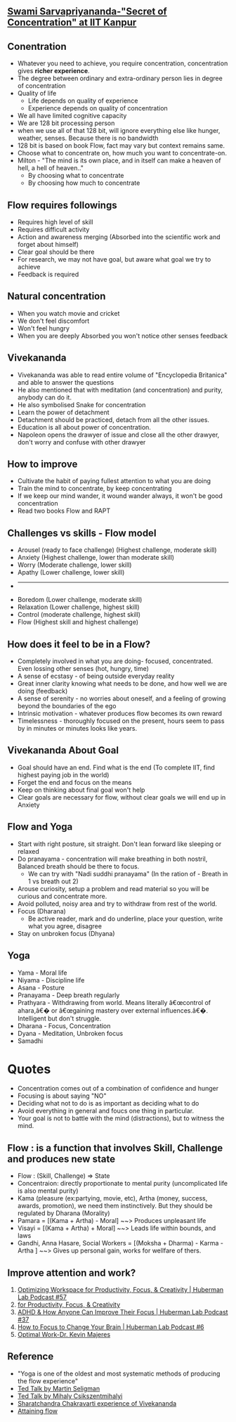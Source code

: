 ## [Swami Sarvapriyananda-"Secret of Concentration" at IIT Kanpur](https://www.youtube.com/watch?v=BGswR0tMqCM)

## Conentration
* Whatever you need to achieve, you require concentration, concentration gives **richer experience**.
* The degree between ordinary and extra-ordinary person lies in degree of concentration
* Quality of life
  * Life depends on quality of experience
  * Experience depends on quality  of concentration
* We all have limited cognitive capacity
* We are 128 bit processing person
* when we use all of that 128 bit, will ignore everything else like hunger, weather, senses. Because there is no bandwidth
* 128 bit is based on book Flow, fact may vary but context remains same.
* Choose what to concentrate on, how much you want to concentrate-on.
* Milton - "The mind is its own place, and in itself can make a heaven of hell, a hell of heaven.."
  * By choosing what to concentrate
  * By choosing how much to concentrate

## Flow requires followings
 * Requires high level of skill
 * Requires difficult activity
 * Action and awareness merging (Absorbed into the scientific work and forget about himself)
 * Clear goal should be there
 * For research, we may not have goal, but aware what goal we try to achieve
 * Feedback is required

## Natural concentration
* When you watch movie and cricket
 * We don't feel discomfort
 * Won't feel hungry
 * When you are deeply Absorbed you won't notice other senses feedback

## Vivekananda
 * Vivekananda was able to read entire volume of "Encyclopedia Britanica" and able to answer the questions
 * He also mentioned that with meditation (and concentration) and purity, anybody can do it.
 * He also symbolised Snake for concentration
 * Learn the power of detachment
 * Detachment should be practiced, detach from all the other issues.
 * Education is all about power of concentration.
* Napoleon opens the drawyer of issue and close all the other drawyer, don't worry and confuse with other drawyer

## How to improve
 * Cultivate the habit of paying fullest attention to what you are doing
 * Train the mind to concentrate, by keep concentrating
 * If we keep our mind wander, it wound wander always, it won't be good concentration
 * Read two books Flow and RAPT

## Challenges vs skills - Flow model
* Arousel (ready to face challenge) (Highest challenge, moderate skill)
* Anxiety (Highest challenge, lower than moderate skill)
* Worry (Moderate challenge, lower skill)
* Apathy (Lower challenge, lower skill)
* ---
* Boredom  (Lower challenge, moderate skill)
* Relaxation (Lower challenge, highest skill)
* Control (moderate challenge, highest skill)
* Flow (Highest skill and highest challenge)

## How does it feel to be in a Flow?
 * Completely involved in what you are doing- focused, concentrated. Even lossing other senses (hot, hungry, time)
 * A sense of ecstasy - of being outside everyday reality
 * Great inner clarity knowing what needs to be done, and how well we are doing (feedback)
 * A sense of serenity - no worries about oneself, and a feeling of growing beyond the boundaries of the  ego
 * Intrinsic motivation - whatever produces flow becomes its own reward
 * Timelessness - thoroughly focused on the present, hours seem to pass by in minutes or minutes looks like years.


## Vivekananda About Goal
* Goal should have an end. Find what is the end (To complete IIT, find highest paying job in the world)
* Forget the end and focus on the means
* Keep on thinking about final goal won't help
* Clear goals are necessary for flow, without clear goals we will end up in Anxiety 

## Flow and Yoga
* Start with  right posture, sit straight. Don't lean forward like sleeping or relaxed
* Do pranayama - concentration will make breathing in both nostril, Balanced breath should be there to focus.
  * We can try with "Nadi suddhi pranayama" (In the ration of - Breath in 1 vs breath out 2)
* Arouse curiosity, setup a problem and read material so you will be curious and concentrate more.
* Avoid polluted, noisy area and try to withdraw from rest of the world.
* Focus (Dharana)
  * Be active reader, mark and do underline, place your question, write what you agree, disagree
* Stay on unbroken focus (Dhyana)

## Yoga
* Yama - Moral life
* Niyama - Discipline life
* Asana - Posture
* Pranayama - Deep breath regularly
* Prathyara - Withdrawing from world. Means literally â€œcontrol of ahara,â€� or â€œgaining mastery over external influences.â€�. Intelligent but don't struggle.
* Dharana - Focus, Concentration
* Dyana - Meditation, Unbroken focus
* Samadhi


# Quotes
* Concentration comes out of a combination of confidence and hunger
* Focusing is about saying "NO"
* Deciding what not to do is as important as deciding what to do
* Avoid everything in general and foucs one thing in particular.
* Your goal is not to battle with the mind (distractions), but to witness the mind.


## Flow : is a function that involves Skill, Challenge and produces new state
* Flow : (Skill, Challenge) => State 
* Concentraion: directly proportionate to mental purity (uncomplicated life is also mental purity)
* Kama (pleasure (ex:partying, movie, etc), Artha (money, success, awards, promotion), we need them instinctively. But they should be regulated by Dharana (Morality)
* Pamara = [(Kama + Artha) - Moral] ~~> Produces unpleasant life
* Visayi = [(Kama + Artha) + Moral] ~~> Leads life within bounds, and laws
* Gandhi, Anna Hasare, Social Workers = [(Moksha + Dharma) - Karma - Artha ] ~~> Gives up personal gain, works for wellfare of thers.


## Improve attention and work?

1. [Optimizing Workspace for Productivity, Focus, & Creativity | Huberman Lab Podcast #57](https://www.youtube.com/watch?v=Ze2pc6NwsHQ)
2. [for Productivity, Focus, & Creativity](https://hubermanlab.com/optimizing-workspace-for-productivity-focus-and-creativity/)
3. [ADHD & How Anyone Can Improve Their Focus | Huberman Lab Podcast #37](https://www.youtube.com/watch?v=hFL6qRIJZ_Y)
4. [How to Focus to Change Your Brain | Huberman Lab Podcast #6](https://www.youtube.com/watch?v=LG53Vxum0as)
5. [Optimal Work-Dr. Kevin Majeres](https://www.youtube.com/watch?v=691Bd1OelHw)

## Reference
* "Yoga is one of the oldest and most systematic methods of producing the flow experience"
* [Ted Talk by Martin Seligman](http://www.ted.com/talks/martin_seligman_on_the_state_of_psychology?language=en#t-9177)
* [Ted Talk by Mihaly Csikszentmihalyi](http://www.ted.com/talks/mihaly_csikszentmihalyi_on_flow?language=enï»¿)
* [Sharatchandra Chakravarti experience of Vivekananda](http://www.swamivivekanandaquotes.org/2014/05/swami-vivekanandas-reading-speed-and-memory-power.html)
* [Attaining flow](https://images.google.com/?q=attaining+flow)
